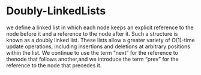 # Doubly-LinkedLists

we define a linked list in which each node keeps
an explicit reference to the node before it and a reference to the node after it. Such
a structure is known as a doubly linked list.
These lists allow a greater variety of O(1)-time update operations,
including insertions and deletions at arbitrary positions
within the list. We continue to use the term “next” for the reference to thenode that follows another,and we introduce the term “prev” for the reference to the node that precedes it.